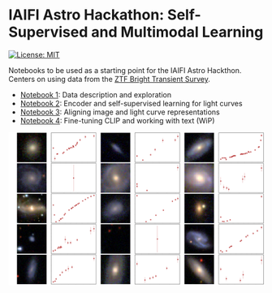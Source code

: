 # IAIFI Astro Hackathon: Self-Supervised and Multimodal Learning

[![License: MIT](https://img.shields.io/badge/License-MIT-red.svg)](https://opensource.org/licenses/MIT)

Notebooks to be used as a starting point for the IAIFI Astro Hackthon. Centers on using data from the [ZTF Bright Transient Survey](https://www.ztf.caltech.edu/ztf-bts.html).

- [Notebook 1](./notebooks/01_exploratory_data.ipynb): Data description and exploration
- [Notebook 2](./notebooks/02_ssl_lightcurve_encoder.ipynb): Encoder and self-supervised learning for light curves
- [Notebook 3](./notebooks/03_aligning_representations.ipynb): Aligning image and light curve representations
- [Notebook 4](./notebooks/04_clip_finetuning.ipynb): Fine-tuning CLIP and working with text (WiP)

![ssl](./notebooks/assets/banner.png)

